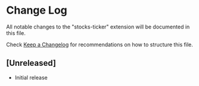 # Change Log

All notable changes to the "stocks-ticker" extension will be documented in this file.

Check [Keep a Changelog](http://keepachangelog.com/) for recommendations on how to structure this file.

## [Unreleased]

- Initial release